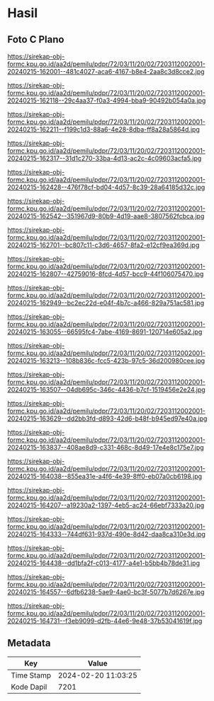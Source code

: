 # Hasil

## Foto C Plano

https://sirekap-obj-formc.kpu.go.id/aa2d/pemilu/pdpr/72/03/11/20/02/7203112002001-20240215-162001--481c4027-aca6-4167-b8e4-2aa8c3d8cce2.jpg

https://sirekap-obj-formc.kpu.go.id/aa2d/pemilu/pdpr/72/03/11/20/02/7203112002001-20240215-162118--29c4aa37-f0a3-4994-bba9-90492b054a0a.jpg

https://sirekap-obj-formc.kpu.go.id/aa2d/pemilu/pdpr/72/03/11/20/02/7203112002001-20240215-162211--f199c1d3-88a6-4e28-8dba-ff8a28a5864d.jpg

https://sirekap-obj-formc.kpu.go.id/aa2d/pemilu/pdpr/72/03/11/20/02/7203112002001-20240215-162317--31d1c270-33ba-4d13-ac2c-4c09603acfa5.jpg

https://sirekap-obj-formc.kpu.go.id/aa2d/pemilu/pdpr/72/03/11/20/02/7203112002001-20240215-162428--476f78cf-bd04-4d57-8c39-28a64185d32c.jpg

https://sirekap-obj-formc.kpu.go.id/aa2d/pemilu/pdpr/72/03/11/20/02/7203112002001-20240215-162542--351967d9-80b9-4d19-aae8-3807562fcbca.jpg

https://sirekap-obj-formc.kpu.go.id/aa2d/pemilu/pdpr/72/03/11/20/02/7203112002001-20240215-162701--bc807c11-c3d6-4657-8fa2-e12cf9ea369d.jpg

https://sirekap-obj-formc.kpu.go.id/aa2d/pemilu/pdpr/72/03/11/20/02/7203112002001-20240215-162807--42759016-8fcd-4d57-bcc9-44f106075470.jpg

https://sirekap-obj-formc.kpu.go.id/aa2d/pemilu/pdpr/72/03/11/20/02/7203112002001-20240215-162949--bc2ec22d-e04f-4b7c-a466-829a751ac581.jpg

https://sirekap-obj-formc.kpu.go.id/aa2d/pemilu/pdpr/72/03/11/20/02/7203112002001-20240215-163055--66595fc4-7abe-4169-8691-120714e605a2.jpg

https://sirekap-obj-formc.kpu.go.id/aa2d/pemilu/pdpr/72/03/11/20/02/7203112002001-20240215-163213--108b836c-fcc5-423b-97c5-36d200980cee.jpg

https://sirekap-obj-formc.kpu.go.id/aa2d/pemilu/pdpr/72/03/11/20/02/7203112002001-20240215-163507--04db695c-346c-4436-b7cf-1519456e2e24.jpg

https://sirekap-obj-formc.kpu.go.id/aa2d/pemilu/pdpr/72/03/11/20/02/7203112002001-20240215-163629--dd2bb3fd-d893-42d6-b48f-b945ed97e40a.jpg

https://sirekap-obj-formc.kpu.go.id/aa2d/pemilu/pdpr/72/03/11/20/02/7203112002001-20240215-163837--408ae8d9-c331-468c-8d49-17e4e8c175e7.jpg

https://sirekap-obj-formc.kpu.go.id/aa2d/pemilu/pdpr/72/03/11/20/02/7203112002001-20240215-164038--855ea31e-a4f6-4e39-8ff0-eb07a0cb6198.jpg

https://sirekap-obj-formc.kpu.go.id/aa2d/pemilu/pdpr/72/03/11/20/02/7203112002001-20240215-164207--a19230a2-1397-4eb5-ac24-66ebf7333a20.jpg

https://sirekap-obj-formc.kpu.go.id/aa2d/pemilu/pdpr/72/03/11/20/02/7203112002001-20240215-164333--744df631-937d-490e-8d42-daa8ca310e3d.jpg

https://sirekap-obj-formc.kpu.go.id/aa2d/pemilu/pdpr/72/03/11/20/02/7203112002001-20240215-164438--dd1bfa2f-c013-4177-a4e1-b5bb4b78de31.jpg

https://sirekap-obj-formc.kpu.go.id/aa2d/pemilu/pdpr/72/03/11/20/02/7203112002001-20240215-164557--6dfb6238-5ae9-4ae0-bc3f-5077b7d6267e.jpg

https://sirekap-obj-formc.kpu.go.id/aa2d/pemilu/pdpr/72/03/11/20/02/7203112002001-20240215-164731--f3eb9099-d2fb-44e6-9e48-37b53041619f.jpg


## Metadata

| Key        | Value               |
| ---------- | ------------------- |
| Time Stamp | 2024-02-20 11:03:25 |
| Kode Dapil | 7201                |



